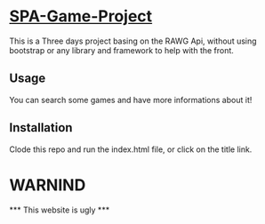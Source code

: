# [SPA-Game-Project](https://julietderozario.github.io/SPA-Game-Project/game)

This is a Three days project basing on the RAWG Api, without using bootstrap or any library and framework to help with the front.

## Usage
You can search some games and have more informations about it!

## Installation
Clode this repo and run the index.html file, or click on the title link.

# WARNIND
*** This website is ugly ***
